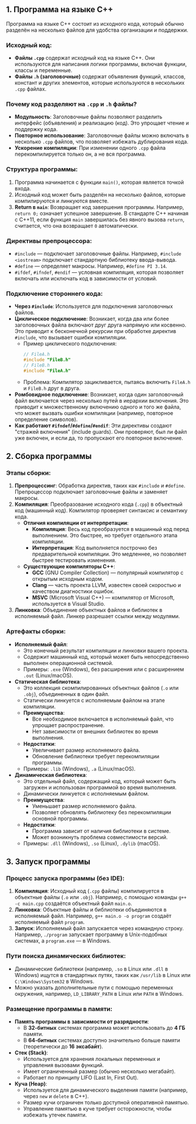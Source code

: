## 1. Программа на языке C++

Программа на языке C++ состоит из исходного кода, который обычно разделён на несколько файлов для удобства организации и поддержки.

### Исходный код:
- **Файлы `.cpp`** содержат исходный код на языке C++. Они используются для написания логики программы, включая функции, классы и переменные.
- **Файлы `.h` (заголовочные)** содержат объявления функций, классов, констант и других элементов, которые используются в нескольких `.cpp` файлах.

### Почему код разделяют на `.cpp` и `.h` файлы?
- **Модульность**: Заголовочные файлы позволяют разделить интерфейс (объявления) и реализацию (код). Это упрощает чтение и поддержку кода.
- **Повторное использование**: Заголовочные файлы можно включать в несколько `.cpp` файлов, что позволяет избежать дублирования кода.
- **Ускорение компиляции**: При изменении одного `.cpp` файла перекомпилируется только он, а не вся программа.

### Структура программы:
1. Программа начинается с функции `main()`, которая является точкой входа.
2. Исходный код может быть разделён на несколько файлов, которые компилируются и линкуются вместе.
3. **Return в `main`**: Возвращает код завершения программы. Например, `return 0;` означает успешное завершение. В стандарте C++ начиная с C++11, если функция `main` завершилась без явного вызова `return`, считается, что она возвращает `0` автоматически.

### Директивы препроцессора:
- `#include` — подключает заголовочные файлы. Например, `#include <iostream>` подключает стандартную библиотеку ввода-вывода.
- `#define` — определяет макросы. Например, `#define PI 3.14`.
- `#ifdef`, `#ifndef`, `#endif` — условная компиляция, которая позволяет включать или исключать код в зависимости от условий.

### Подключение стороннего кода:
- **Через `#include`**: Используется для подключения заголовочных файлов.
- **Циклическое подключение**: Возникает, когда два или более заголовочных файла включают друг друга напрямую или косвенно. Это приводит к бесконечной рекурсии при обработке директив `#include`, что вызывает ошибки компиляции.
  - Пример циклического подключения:
    ```cpp
    // FileA.h
    #include "FileB.h"
    // FileB.h
    #include "FileA.h"
    ```
  - Проблема: Компилятор зацикливается, пытаясь включить `FileA.h` и `FileB.h` друг в друга.
- **Ромбовидное подключение**: Возникает, когда один заголовочный файл включается через несколько путей в иерархии включения. Это приводит к множественному включению одного и того же файла, что может вызвать ошибки компиляции (например, повторное определение символов).
- **Как работают `#ifndef`/`#define`/`#endif`**: Эти директивы создают "стражей включения" (include guards). Они проверяют, был ли файл уже включен, и если да, то пропускают его повторное включение.

## 2. Сборка программы

### Этапы сборки:
1. **Препроцессинг**: Обработка директив, таких как `#include` и `#define`. Препроцессор подключает заголовочные файлы и заменяет макросы.
2. **Компиляция**: Преобразование исходного кода (`.cpp`) в объектный код (машинный код). Компилятор проверяет синтаксис и семантику кода.
   - **Отличия компиляции от интерпретации**:
     - **Компиляция**: Весь код преобразуется в машинный код перед выполнением. Это быстрее, но требует отдельного этапа компиляции.
     - **Интерпретация**: Код выполняется построчно без предварительной компиляции. Это медленнее, но позволяет быстрее тестировать изменения.
   - **Существующие компиляторы C++**:
     - **GCC** (GNU Compiler Collection) — популярный компилятор с открытым исходным кодом.
     - **Clang** — часть проекта LLVM, известен своей скоростью и качеством диагностики ошибок.
     - **MSVC** (Microsoft Visual C++) — компилятор от Microsoft, используется в Visual Studio.
3. **Линковка**: Объединение объектных файлов и библиотек в исполняемый файл. Линкер разрешает ссылки между модулями.

### Артефакты сборки:
- **Исполняемый файл**:
  - Это конечный результат компиляции и линковки вашего проекта.
  - Содержит машинный код, который может быть непосредственно выполнен операционной системой.
  - Примеры: `.exe` (Windows), без расширения или с расширением `.out` (Linux/macOS).
- **Статическая библиотека**:
  - Это коллекция скомпилированных объектных файлов (`.o` или `.obj`), объединенных в один файл.
  - Статически линкуется с исполняемым файлом на этапе компиляции.
  - **Преимущества**:
    - Все необходимое включается в исполняемый файл, что упрощает распространение.
    - Нет зависимости от внешних библиотек во время выполнения.
  - **Недостатки**:
    - Увеличивает размер исполняемого файла.
    - Обновление библиотеки требует перекомпиляции программы.
  - Примеры: `.lib` (Windows), `.a` (Linux/macOS).
- **Динамическая библиотека**:
  - Это отдельный файл, содержащий код, который может быть загружен и использован программой во время выполнения.
  - Динамически линкуется с исполняемым файлом.
  - **Преимущества**:
    - Уменьшает размер исполняемого файла.
    - Позволяет обновлять библиотеку без перекомпиляции основной программы.
  - **Недостатки**:
    - Программа зависит от наличия библиотеки в системе.
    - Может возникнуть проблема совместимости версий.
  - Примеры: `.dll` (Windows), `.so` (Linux), `.dylib` (macOS).

## 3. Запуск программы

### Процесс запуска программы (без IDE):
1. **Компиляция**: Исходный код (`.cpp` файлы) компилируется в объектные файлы (`.o` или `.obj`). Например, с помощью команды `g++ -c main.cpp` создаётся объектный файл `main.o`.
2. **Линковка**: Объектные файлы и библиотеки объединяются в исполняемый файл. Например, `g++ main.o -o program` создаёт исполняемый файл `program`.
3. **Запуск**: Исполняемый файл запускается через командную строку. Например, `./program` запускает программу в Unix-подобных системах, а `program.exe` — в Windows.

### Пути поиска динамических библиотек:
- Динамические библиотеки (например, `.so` в Linux или `.dll` в Windows) ищутся в стандартных путях, таких как `/usr/lib` в Linux или `C:\Windows\System32` в Windows.
- Можно указать дополнительные пути с помощью переменных окружения, например, `LD_LIBRARY_PATH` в Linux или `PATH` в Windows.

### Размещение программы в памяти:
- **Память программы в зависимости от разрядности**:
  - В **32-битных** системах программа может использовать до **4 ГБ** памяти.
  - В **64-битных** системах доступно значительно больше памяти (теоретически до **16 эксабайт**).
- **Стек (Stack)**:
  - Используется для хранения локальных переменных и управления вызовами функций.
  - Имеет ограниченный размер (обычно несколько мегабайт).
  - Работает по принципу LIFO (Last In, First Out).
- **Куча (Heap)**:
  - Используется для динамического выделения памяти (например, через `new` и `delete` в C++).
  - Размер кучи ограничен только доступной оперативной памятью.
  - Управление памятью в куче требует осторожности, чтобы избежать утечек памяти.
